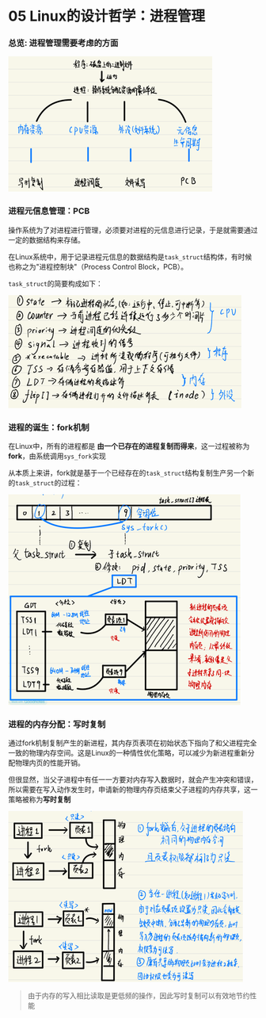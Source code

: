 # 05 Linux的设计哲学：进程管理

### 总览: 进程管理需要考虑的方面

![img_35.png](img/img_35.png)

### 进程元信息管理：PCB

操作系统为了对进程进行管理，必须要对进程的元信息进行记录，于是就需要通过一定的数据结构来存储。 

在Linux系统中，用于记录进程元信息的数据结构是`task_struct`结构体，有时候也称之为"进程控制块"（Process Control Block，PCB）。

`task_struct`的简要构成如下：

![img_36.png](img/img_36.png)

### 进程的诞生：fork机制


在Linux中，所有的进程都是 **由一个已存在的进程复制而得来**，这一过程被称为**fork**，由系统调用`sys_fork`实现

从本质上来讲，fork就是基于一个已经存在的`task_struct`结构复制生产另一个新的`task_struct`的过程：

![img_37.png](img/img_37.png)

### 进程的内存分配：写时复制

通过fork机制复制产生的新进程，其内存⻚表项在初始状态下指向了和父进程完全一致的物理内存空间。这是Linux的一种情性优化策略，可以减少为新进程重新分配物理内⻚的性能开销。

但很显然，当父子进程中有任一一方要对内存写入数据时，就会产生冲突和错误，所以需要在写入动作发生时，申请新的物理内存⻚结束父子进程的内存共享，这一策略被称为**写时复制**

![img_38.png](img/img_38.png)

> 由于内存的写入相比读取是更低频的操作，因此写时复制可以有效地节约性能

